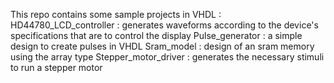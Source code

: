 This repo contains some sample projects in VHDL :
HD44780_LCD_controller : generates waveforms according to the device's specifications that are to control the display
Pulse_generator : a simple design to create pulses in VHDL
Sram_model : design of an sram memory using the array type
Stepper_motor_driver : generates the necessary stimuli to run a stepper motor
